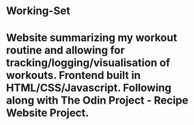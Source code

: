 # Working-Set

# Website summarizing my workout routine and allowing for tracking/logging/visualisation of workouts. Frontend built in HTML/CSS/Javascript. Following along with The Odin Project - Recipe Website Project.
